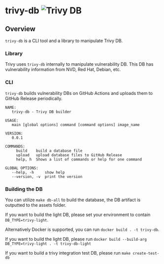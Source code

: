 # trivy-db ![Trivy DB](https://github.com/aquasecurity/trivy-db/workflows/Trivy%20DB/badge.svg)

## Overview
`trivy-db` is a CLI tool and a library to manipulate Trivy DB.

### Library
Trivy uses `trivy-db` internally to manipulate vulnerability DB. This DB has vulnerability information from NVD, Red Hat, Debian, etc.

### CLI
`trivy-db` builds vulnerability DBs on GitHub Actions and uploads them to GitHub Release periodically.

```
NAME:
   trivy-db - Trivy DB builder

USAGE:
   main [global options] command [command options] image_name

VERSION:
   0.0.1

COMMANDS:
     build    build a database file
     upload   upload database files to GitHub Release
     help, h  Shows a list of commands or help for one command

GLOBAL OPTIONS:
   --help, -h     show help
   --version, -v  print the version
```

### Building the DB
You can utilize `make db-all` to build the database, the DB artifact is outputted to the assets folder.

If you want to build the light DB, please set your environment to contain `DB_TYPE=trivy-light`.

Alternatively Docker is supported, you can run `docker build . -t trivy-db`.

If you want to build the light DB, please run `docker build --build-arg DB_TYPE=trivy-light . -t trivy-db-light`

If you want to build a trivy integration test DB, please run `make create-test-db`